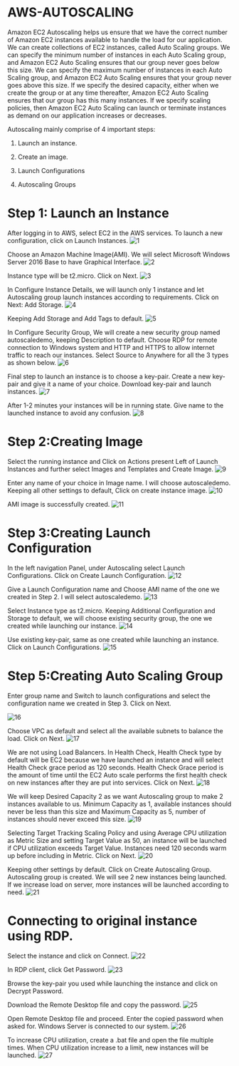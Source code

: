 # AWS-AUTOSCALING
Amazon EC2 Autoscaling helps us ensure that we have the correct number of Amazon EC2 instances available to handle the load for our application. We can create collections of EC2 instances, called Auto Scaling groups. We can specify the minimum number of instances in each Auto Scaling group, and Amazon EC2 Auto Scaling ensures that our group never goes below this size. We can specify the maximum number of instances in each Auto Scaling group, and Amazon EC2 Auto Scaling ensures that your group never goes above this size. If we specify the desired capacity, either when we create the group or at any time thereafter, Amazon EC2 Auto Scaling ensures that our group has this many instances. If we specify scaling policies, then Amazon EC2 Auto Scaling can launch or terminate instances as demand on our application increases or decreases.

Autoscaling mainly comprise of 4 important steps:
1. Launch an instance.

2. Create an image.

3. Launch Configurations

4. Autoscaling Groups

# Step 1: Launch an Instance
After logging in to AWS, select EC2 in the AWS services. To launch a new configuration, click on Launch Instances.
![1](https://user-images.githubusercontent.com/73579847/125654304-071ac88e-8329-4cc9-824f-9848abb04785.png)

Choose an Amazon Machine Image(AMI). We will select Microsoft Windows Server 2016 Base to have Graphical Interface.
![2](https://user-images.githubusercontent.com/73579847/125653809-247649a1-c088-4462-939f-c3a51c83f18d.png)

Instance type will be t2.micro. Click on Next.
![3](https://user-images.githubusercontent.com/73579847/125653810-7b6ad08b-83ee-4e63-bd93-047afd56a510.png)

In Configure Instance Details, we will launch only 1 instance and let Autoscaling group launch instances according to requirements. Click on Next: Add Storage.
![4](https://user-images.githubusercontent.com/73579847/125653816-15632d1a-238c-4ff8-becc-0901c859a43c.png)

Keeping Add Storage and Add Tags to default.
![5](https://user-images.githubusercontent.com/73579847/125654307-ef47ce61-f1ac-48f3-bd99-c2b867ef945e.png)

In Configure Security Group, We will create a new security group named autoscaledemo, keeping Description to default. Choose RDP for remote connection to Windows system and HTTP and HTTPS to allow internet traffic to reach our instances. Select Source to Anywhere for all the 3 types as shown below.
![6](https://user-images.githubusercontent.com/73579847/125654309-bd9fe5c1-37c9-49bb-93c0-6331aab7f224.png)

Final step to launch an instance is to choose a key-pair. Create a new key-pair and give it a name of your choice. Download key-pair and launch instances.
![7](https://user-images.githubusercontent.com/73579847/125653825-9e3500ea-b515-4022-b427-82b8e6e5c244.png)

After 1-2 minutes your instances will be in running state. Give name to the launched instance to avoid any confusion.
![8](https://user-images.githubusercontent.com/73579847/125653829-633cadb1-f96d-42ec-b778-7f7fd20dde7e.png)


# Step 2:Creating Image
Select the running instance and Click on Actions present Left of Launch Instances and further select Images and Templates and Create Image.
![9](https://user-images.githubusercontent.com/73579847/125653833-16288dc7-f593-4bb7-95e4-abe2649721fa.png)


Enter any name of your choice in Image name. I will choose autoscaledemo. Keeping all other settings to default, Click on create instance image.
![10](https://user-images.githubusercontent.com/73579847/125653834-f2d982cb-b73e-478b-9cae-8354a18727b1.png)

AMI image is successfully created.
![11](https://user-images.githubusercontent.com/73579847/125653836-c0aee3e4-8b52-445a-bc11-24cc5c13c9af.png)

# Step 3:Creating Launch Configuration

In the left navigation Panel, under Autoscaling select Launch Configurations. Click on Create Launch Configuration.
![12](https://user-images.githubusercontent.com/73579847/125653839-7d4c2319-73b9-489b-8137-f9bd5d852ab4.png)

Give a Launch Configuration name and Choose AMI name of the one we created in Step 2. I will select autoscaledemo.
![13](https://user-images.githubusercontent.com/73579847/125653843-ba02bc57-0543-47ba-a2ff-9a77862685ea.png)

Select Instance type as t2.micro. Keeping Additional Configuration and Storage to default, we will choose existing security group, the one we created while launching our instance.
![14](https://user-images.githubusercontent.com/73579847/125653848-7a9f3cf0-c43b-442a-a82e-f2385a2c9d92.png)

Use existing key-pair, same as one created while launching an instance. Click on Launch Configurations.
![15](https://user-images.githubusercontent.com/73579847/125653852-0298c86a-2045-4d7f-96f7-6014d22d3b66.png)

# Step 5:Creating Auto Scaling Group
Enter group name and Switch to launch configurations and select the configuration name we created in Step 3. Click on Next.

![16](https://user-images.githubusercontent.com/73579847/125653854-41845e52-953c-4752-a52d-ecda3bc69cb9.png)

Choose VPC as default and select all the available subnets to balance the load. Click on Next.
![17](https://user-images.githubusercontent.com/73579847/125653857-00c3d373-d3d1-4186-a7e5-2318ccaccbfe.png)

We are not using Load Balancers. In Health Check, Health Check type by default will be EC2 because we have launched an instance and will select Health Check grace period as 120 seconds. Health Check Grace period is the amount of time until the EC2 Auto scale performs the first health check on new instances after they are put into services. Click on Next.
![18](https://user-images.githubusercontent.com/73579847/125653864-c0d61a28-4ecb-40ee-a532-c896d7cd3699.png)

We will keep Desired Capacity 2 as we want Autoscaling group to make 2 instances available to us. Minimum Capacity as 1, available instances should never be less than this size and Maximum Capacity as 5, number of instances should never exceed this size.
![19](https://user-images.githubusercontent.com/73579847/125653789-e17355ae-ad2d-4994-8120-6440a09eef32.png)

Selecting Target Tracking Scaling Policy and using Average CPU utilization as Metric Size and setting Target Value as 50, an instance will be launched if CPU utilization exceeds Target Value. Instances need 120 seconds warm up before including in Metric. Click on Next.
![20](https://user-images.githubusercontent.com/73579847/125653796-2735b1dd-5030-47cb-951b-e4edc369fe35.png)

Keeping other settings by default. Click on Create Autoscaling Group.
Autoscaling group is created. We will see 2 new instances being launched. If we increase load on server, more instances will be launched according to need.
![21](https://user-images.githubusercontent.com/73579847/125654300-78a16000-c4c0-410a-92e2-8994aca2dd6e.png)

# Connecting to original instance using RDP.
Select the instance and click on Connect.
![22](https://user-images.githubusercontent.com/73579847/125653687-f6fa84f1-ef7c-4064-accc-258d4871ae97.png)

In RDP client, click Get Password.
![23](https://user-images.githubusercontent.com/73579847/125653678-a40d7ee2-e194-46eb-899e-ca80d85b9fb8.png)

Browse the key-pair you used while launching the instance and click on Decrypt Password.

Download the Remote Desktop file and copy the password.
![25](https://user-images.githubusercontent.com/73579847/125653674-b33f11d5-2630-4e9c-81a8-591e1ad2c648.png)

Open Remote Desktop file and proceed. Enter the copied password when asked for. Windows Server is connected to our system.
![26](https://user-images.githubusercontent.com/73579847/125653664-23e10a6f-6340-4bba-957f-6041a03bdd77.png)

To increase CPU utilization, create a .bat file and open the file multiple times. When CPU utilization increase to a limit, new instances will be launched.
![27](https://user-images.githubusercontent.com/73579847/125653629-b36a5103-2b67-4ba6-b7ec-cca640ca8a05.png)





